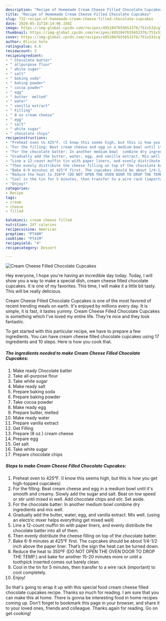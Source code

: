 ```yaml
---
description: "Recipe of Homemade Cream Cheese Filled Chocolate Cupcakes"
title: "Recipe of Homemade Cream Cheese Filled Chocolate Cupcakes"
slug: 732-recipe-of-homemade-cream-cheese-filled-chocolate-cupcakes
date: 2020-05-31T18:14:06.330Z
image: https://img-global.cpcdn.com/recipes/4951047655653376/751x532cq70/cream-cheese-filled-chocolate-cupcakes-recipe-main-photo.jpg
thumbnail: https://img-global.cpcdn.com/recipes/4951047655653376/751x532cq70/cream-cheese-filled-chocolate-cupcakes-recipe-main-photo.jpg
cover: https://img-global.cpcdn.com/recipes/4951047655653376/751x532cq70/cream-cheese-filled-chocolate-cupcakes-recipe-main-photo.jpg
author: Olivia Soto
ratingvalue: 4.6
reviewcount: 3
recipeingredient:
- " Chocolate batter"
- " allpurpose flour"
- " white sugar"
- " salt"
- " baking soda"
- " baking powder"
- " cocoa powder"
- " egg"
- " butter  melted"
- " water"
- " vanilla extract"
- " Filling"
- " 8 oz cream cheese"
- " egg"
- " salt"
- " white sugar"
- " chocolate chips"
recipeinstructions:
- "Preheat oven to 425°F. (I know this seems high, but this is how you get high-topped cupcakes)"
- "For the filling: Beat cream cheese and egg in a medium bowl until it&#39;s smooth and creamy. Slowly add the sugar and salt. Beat on low speed or stir until mixed in well. Add chocolate chips and stir. Set aside."
- "For the chocolate batter: In another medium bowl  combine dry ingredients and mix well."
- "Gradually add the butter, water, egg, and vanilla extract. Mix well. (using an electric mixer helps everything get mixed well)"
- "Line a 12-count muffin tin with paper liners, and evenly distribute the chocolate batter into all of them."
- "Then evenly distribute the cheese filling on top of the chocolate batter."
- "Bake 6-9 minutes at 425°F first. The cupcakes should be about 1/4-1/2 inch above the paper liner. That’s the sign the heat can be turned down."
- "Reduce the heat to 350ºF (DO NOT OPEN THE OVEN DOOR TO DROP THE TEMP.) and bake for another 15-20 minutes more or until a toothpick inserted comes out barely clean."
- "Cool in the tin for 5 minutes, then transfer to a wire rack (important) to cool completely."
- "Enjoy!"
categories:
- Recipe
tags:
- cream
- cheese
- filled

katakunci: cream cheese filled 
nutrition: 247 calories
recipecuisine: American
preptime: "PT40M"
cooktime: "PT41M"
recipeyield: "4"
recipecategory: Dessert

---
```



![Cream Cheese Filled Chocolate Cupcakes](https://img-global.cpcdn.com/recipes/4951047655653376/751x532cq70/cream-cheese-filled-chocolate-cupcakes-recipe-main-photo.jpg)

Hey everyone, I hope you're having an incredible day today. Today, I will show you a way to make a special dish, cream cheese filled chocolate cupcakes. It is one of my favorites. This time, I will make it a little bit tasty. This will be really delicious.



Cream Cheese Filled Chocolate Cupcakes is one of the most favored of recent trending meals on earth. It's enjoyed by millions every day. It is simple, it is fast, it tastes yummy. Cream Cheese Filled Chocolate Cupcakes is something which I've loved my entire life. They're nice and they look fantastic.


To get started with this particular recipe, we have to prepare a few ingredients. You can have cream cheese filled chocolate cupcakes using 17 ingredients and 10 steps. Here is how you cook that.

<!--inarticleads1-->

##### The ingredients needed to make Cream Cheese Filled Chocolate Cupcakes:

1. Make ready  Chocolate batter
1. Take  all-purpose flour
1. Take  white sugar
1. Make ready  salt
1. Prepare  baking soda
1. Prepare  baking powder
1. Take  cocoa powder
1. Make ready  egg
1. Prepare  butter,  melted
1. Make ready  water
1. Prepare  vanilla extract
1. Get  Filling
1. Prepare  (8 oz.) cream cheese
1. Prepare  egg
1. Get  salt
1. Take  white sugar
1. Prepare  chocolate chips




<!--inarticleads2-->

##### Steps to make Cream Cheese Filled Chocolate Cupcakes:

1. Preheat oven to 425°F. (I know this seems high, but this is how you get high-topped cupcakes)
1. For the filling: Beat cream cheese and egg in a medium bowl until it&#39;s smooth and creamy. Slowly add the sugar and salt. Beat on low speed or stir until mixed in well. Add chocolate chips and stir. Set aside.
1. For the chocolate batter: In another medium bowl  combine dry ingredients and mix well.
1. Gradually add the butter, water, egg, and vanilla extract. Mix well. (using an electric mixer helps everything get mixed well)
1. Line a 12-count muffin tin with paper liners, and evenly distribute the chocolate batter into all of them.
1. Then evenly distribute the cheese filling on top of the chocolate batter.
1. Bake 6-9 minutes at 425°F first. The cupcakes should be about 1/4-1/2 inch above the paper liner. That’s the sign the heat can be turned down.
1. Reduce the heat to 350ºF (DO NOT OPEN THE OVEN DOOR TO DROP THE TEMP.) and bake for another 15-20 minutes more or until a toothpick inserted comes out barely clean.
1. Cool in the tin for 5 minutes, then transfer to a wire rack (important) to cool completely.
1. Enjoy!




So that's going to wrap it up with this special food cream cheese filled chocolate cupcakes recipe. Thanks so much for reading. I am sure that you can make this at home. There is gonna be interesting food in home recipes coming up. Don't forget to bookmark this page in your browser, and share it to your loved ones, friends and colleague. Thanks again for reading. Go on get cooking!
